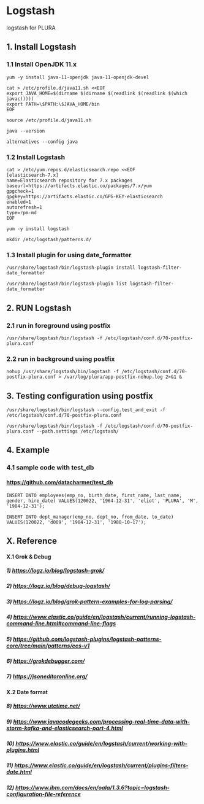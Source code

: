 # Logstash
logstash for PLURA

## 1. Install Logstash

### 1.1 Install OpenJDK 11.x

    yum -y install java-11-openjdk java-11-openjdk-devel
    
    cat > /etc/profile.d/java11.sh <<EOF
    export JAVA_HOME=$(dirname $(dirname $(readlink $(readlink $(which javac)))))
    export PATH=\$PATH:\$JAVA_HOME/bin
    EOF
    
    source /etc/profile.d/java11.sh
    
    java --version
    
    alternatives --config java
    
### 1.2 Install Logstash

    cat > /etc/yum.repos.d/elasticsearch.repo <<EOF
    [elasticsearch-7.x]
    name=Elasticsearch repository for 7.x packages
    baseurl=https://artifacts.elastic.co/packages/7.x/yum
    gpgcheck=1
    gpgkey=https://artifacts.elastic.co/GPG-KEY-elasticsearch
    enabled=1
    autorefresh=1
    type=rpm-md
    EOF

    yum -y install logstash
    
    mkdir /etc/logstash/patterns.d/

### 1.3 Install plugin for using date_formatter

    /usr/share/logstash/bin/logstash-plugin install logstash-filter-date_formatter
    
    /usr/share/logstash/bin/logstash-plugin list logstash-filter-date_formatter


## 2. RUN Logstash

### 2.1 run in foreground using postfix

    /usr/share/logstash/bin/logstash -f /etc/logstash/conf.d/70-postfix-plura.conf 

### 2.2 run in background using postfix

    nohup /usr/share/logstash/bin/logstash -f /etc/logstash/conf.d/70-postfix-plura.conf > /var/log/plura/app-postfix-nohup.log 2>&1 &

## 3. Testing configuration using postfix
 
    /usr/share/logstash/bin/logstash --config.test_and_exit -f /etc/logstash/conf.d/70-postfix-plura.conf
    
    /usr/share/logstash/bin/logstash -f /etc/logstash/conf.d/70-postfix-plura.conf --path.settings /etc/logstash/

## 4. Example

### 4.1 sample code with test_db
#### https://github.com/datacharmer/test_db

    INSERT INTO employees(emp_no, birth_date, first_name, last_name, gender, hire_date) VALUES(120022, '1964-12-31', 'eliot', 'PLURA', 'M', '1984-12-31');
    
    INSERT INTO dept_manager(emp_no, dept_no, from_date, to_date) VALUES(120022, 'd009', '1984-12-31', '1988-10-17');


## X. Reference

#### X.1 Grok & Debug

##### 1)  https://logz.io/blog/logstash-grok/
##### 2) https://logz.io/blog/debug-logstash/
##### 3) https://logz.io/blog/grok-pattern-examples-for-log-parsing/
##### 4) https://www.elastic.co/guide/en/logstash/current/running-logstash-command-line.html#command-line-flags
##### 5) https://github.com/logstash-plugins/logstash-patterns-core/tree/main/patterns/ecs-v1
##### 6) https://grokdebugger.com/
##### 7) https://jsoneditoronline.org/

#### X.2 Date format

##### 8) https://www.utctime.net/
##### 9) https://www.javacodegeeks.com/processing-real-time-data-with-storm-kafka-and-elasticsearch-part-4.html
##### 10) https://www.elastic.co/guide/en/logstash/current/working-with-plugins.html
##### 11) https://www.elastic.co/guide/en/logstash/current/plugins-filters-date.html
##### 12) https://www.ibm.com/docs/en/oala/1.3.6?topic=logstash-configuration-file-reference
